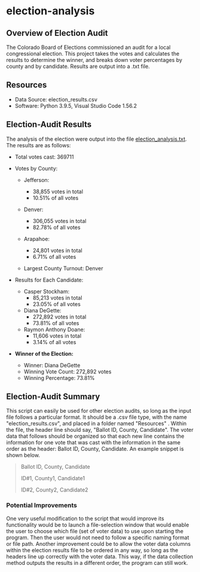# election-analysis

## Overview of Election Audit
The Colorado Board of Elections commissioned an audit for a local congressional election. This project takes the votes and calculates the results to determine the winner, and breaks down voter percentages by county and by candidate. Results are output into a .txt file.

## Resources
- Data Source: election_results.csv
- Software: Python 3.9.5, Visual Studio Code 1.56.2

## Election-Audit Results
The analysis of the election were output into the file [election_analysis.txt](Analysis/election_analysis.txt). The results are as follows:

- Total votes cast: 369711

- Votes by County:
  - Jefferson:
    - 38,855 votes in total
    - 10.51% of all votes
  - Denver:
    - 306,055 votes in total
    - 82.78% of all votes
  - Arapahoe:
    - 24,801 votes in total
    - 6.71% of all votes
  
  - Largest County Turnout: Denver

- Results for Each Candidate:
  - Casper Stockham:
    - 85,213 votes in total
    - 23.05% of all votes
  - Diana DeGette:
    - 272,892 votes in total
    - 73.81% of all votes
  - Raymon Anthony Doane:
    - 11,606 votes in total
    - 3.14% of all votes

- **Winner of the Election:**
  - Winner: Diana DeGette
  - Winning Vote Count: 272,892 votes
  - Winning Percentage: 73.81%


## Election-Audit Summary
This script can easily be used for other election audits, so long as the input file follows a particular format. It should be a .csv file type, with the name "election_results.csv", and placed in a folder named "Resources" . Within the file, the header line should say, "Ballot ID, County, Candidate". The voter data that follows should be organized so that each new line contains the information for one vote that was cast with the information in the same order as the header: Ballot ID, County, Candidate. An example snippet is shown below.

>Ballot ID, County, Candidate
>
>ID#1, County1, Candidate1
>
>ID#2, County2, Candidate2

### Potential Improvements
One very useful modification to the script that would improve its functionality would be to launch a file-selection window that would enable the user to choose which file (set of voter data) to use upon starting the program. Then the user would not need to follow a specific naming format or file path. Another improvement could be to allow the voter data columns within the election results file to be ordered in any way, so long as the headers line up correctly with the voter data. This way, if the data collection method outputs the results in a different order, the program can still work.

